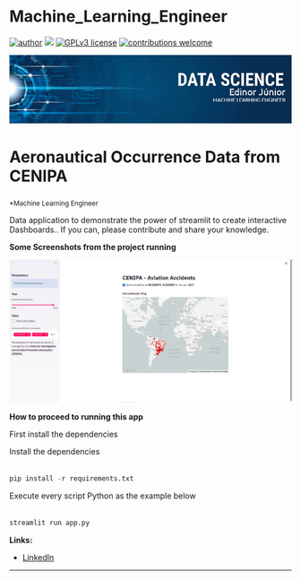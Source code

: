 # Machine_Learning_Engineer
[![author](https://img.shields.io/badge/author-edinojr-red.svg)](https://www.linkedin.com/in/edinorjr) [![](https://img.shields.io/badge/python-3.7+-blue.svg)](https://www.python.org/downloads/release/python-365/) [![GPLv3 license](https://img.shields.io/badge/License-GPLv3-blue.svg)](http://perso.crans.org/besson/LICENSE.html) [![contributions welcome](https://img.shields.io/badge/contributions-welcome-brightgreen.svg?style=flat)](https://github.com/zorrex82/miscellaneous_scripts)

<p align="center">
  <img src="banner_ds.png" >
</p>

# Aeronautical Occurrence Data from CENIPA
<sub>*Machine Learning Engineer</sub>

Data application to demonstrate the power of streamlit to create interactive Dashboards..
If you can, please contribute and share your knowledge.

**Some Screenshots from the project running**

<p align="center">
  <img src="screenshot1.png" >
</p>

**How to proceed to running this app**

First install the dependencies

Install the dependencies

``` python

pip install -r requirements.txt

```
Execute every script Python as the example below

```python

streamlit run app.py

```

**Links:**

* [LinkedIn](https://www.linkedin.com/in/edinorjr)
---




